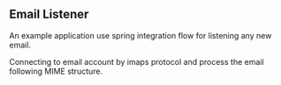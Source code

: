 ## Email Listener

An example application use spring integration flow for listening any new email. 

Connecting to email account by imaps protocol and process the email following MIME structure.